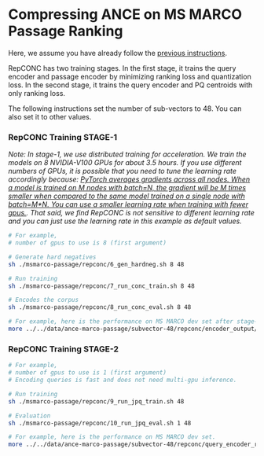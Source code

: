 # Compressing ANCE on MS MARCO Passage Ranking

Here, we assume you have already follow the [previous instructions](..). 

RepCONC has two training stages. In the first stage, it trains the query encoder and passage encoder by minimizing ranking loss and quantization loss. In the second stage, it trains the query encoder and PQ centroids with only ranking loss. 

The following instructions set the number of sub-vectors to $48$. You can also set it to other values.

### RepCONC Training STAGE-1

*Note: In stage-1, we use distributed training for acceleration. We train the models on 8 NVIDIA-V100 GPUs for about 3.5 hours. If you use different numbers of GPUs, it is possible that you need to tune the learning rate accordingly because: [PyTorch averages gradients across all nodes. When a model is trained on M nodes with batch=N, the gradient will be M times smaller when compared to the same model trained on a single node with batch=M*N. You can use a smaller learning rate when training with fewer gpus.](https://pytorch.org/docs/master/generated/torch.nn.parallel.DistributedDataParallel.html#torch.nn.parallel.DistributedDataParallel). That said, we find RepCONC is not sensitive to different learning rate and you can just use the learning rate in this example as default values.*

```bash
# For example, 
# number of gpus to use is 8 (first argument)

# Generate hard negatives
sh ./msmarco-passage/repconc/6_gen_hardneg.sh 8 48

# Run training
sh ./msmarco-passage/repconc/7_run_conc_train.sh 8 48

# Encodes the corpus
sh ./msmarco-passage/repconc/8_run_conc_eval.sh 8 48

# For example, here is the performance on MS MARCO dev set after stage-1 training.
more ../../data/ance-marco-passage/subvector-48/repconc/encoder_output/dev/metric.json 
```


### RepCONC Training STAGE-2

```bash
# For example, 
# number of gpus to use is 1 (first argument)
# Encoding queries is fast and does not need multi-gpu inference.

# Run training
sh ./msmarco-passage/repconc/9_run_jpq_train.sh 48

# Evaluation
sh ./msmarco-passage/repconc/10_run_jpq_eval.sh 1 48

# For example, here is the performance on MS MARCO dev set.
more ../../data/ance-marco-passage/subvector-48/repconc/query_encoder_results/dev/metric.json 
```